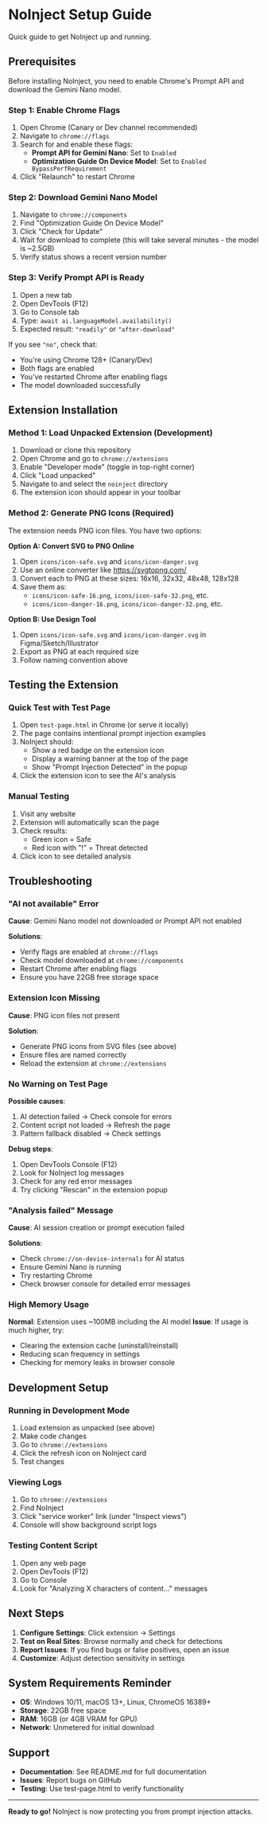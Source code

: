# NoInject Setup Guide

Quick guide to get NoInject up and running.

## Prerequisites

Before installing NoInject, you need to enable Chrome's Prompt API and download the Gemini Nano model.

### Step 1: Enable Chrome Flags

1. Open Chrome (Canary or Dev channel recommended)
2. Navigate to `chrome://flags`
3. Search for and enable these flags:
   - **Prompt API for Gemini Nano**: Set to `Enabled`
   - **Optimization Guide On Device Model**: Set to `Enabled BypassPerfRequirement`
4. Click "Relaunch" to restart Chrome

### Step 2: Download Gemini Nano Model

1. Navigate to `chrome://components`
2. Find "Optimization Guide On Device Model"
3. Click "Check for Update"
4. Wait for download to complete (this will take several minutes - the model is ~2.5GB)
5. Verify status shows a recent version number

### Step 3: Verify Prompt API is Ready

1. Open a new tab
2. Open DevTools (F12)
3. Go to Console tab
4. Type: `await ai.languageModel.availability()`
5. Expected result: `"readily"` or `"after-download"`

If you see `"no"`, check that:
- You're using Chrome 128+ (Canary/Dev)
- Both flags are enabled
- You've restarted Chrome after enabling flags
- The model downloaded successfully

## Extension Installation

### Method 1: Load Unpacked Extension (Development)

1. Download or clone this repository
2. Open Chrome and go to `chrome://extensions`
3. Enable "Developer mode" (toggle in top-right corner)
4. Click "Load unpacked"
5. Navigate to and select the `noinject` directory
6. The extension icon should appear in your toolbar

### Method 2: Generate PNG Icons (Required)

The extension needs PNG icon files. You have two options:

**Option A: Convert SVG to PNG Online**

1. Open `icons/icon-safe.svg` and `icons/icon-danger.svg`
2. Use an online converter like https://svgtopng.com/
3. Convert each to PNG at these sizes: 16x16, 32x32, 48x48, 128x128
4. Save them as:
   - `icons/icon-safe-16.png`, `icons/icon-safe-32.png`, etc.
   - `icons/icon-danger-16.png`, `icons/icon-danger-32.png`, etc.

**Option B: Use Design Tool**

1. Open `icons/icon-safe.svg` and `icons/icon-danger.svg` in Figma/Sketch/Illustrator
2. Export as PNG at each required size
3. Follow naming convention above

## Testing the Extension

### Quick Test with Test Page

1. Open `test-page.html` in Chrome (or serve it locally)
2. The page contains intentional prompt injection examples
3. NoInject should:
   - Show a red badge on the extension icon
   - Display a warning banner at the top of the page
   - Show "Prompt Injection Detected" in the popup
4. Click the extension icon to see the AI's analysis

### Manual Testing

1. Visit any website
2. Extension will automatically scan the page
3. Check results:
   - Green icon = Safe
   - Red icon with "!" = Threat detected
4. Click icon to see detailed analysis

## Troubleshooting

### "AI not available" Error

**Cause**: Gemini Nano model not downloaded or Prompt API not enabled

**Solutions**:
- Verify flags are enabled at `chrome://flags`
- Check model downloaded at `chrome://components`
- Restart Chrome after enabling flags
- Ensure you have 22GB free storage space

### Extension Icon Missing

**Cause**: PNG icon files not present

**Solution**:
- Generate PNG icons from SVG files (see above)
- Ensure files are named correctly
- Reload the extension at `chrome://extensions`

### No Warning on Test Page

**Possible causes**:
1. AI detection failed → Check console for errors
2. Content script not loaded → Refresh the page
3. Pattern fallback disabled → Check settings

**Debug steps**:
1. Open DevTools Console (F12)
2. Look for NoInject log messages
3. Check for any red error messages
4. Try clicking "Rescan" in the extension popup

### "Analysis failed" Message

**Cause**: AI session creation or prompt execution failed

**Solutions**:
- Check `chrome://on-device-internals` for AI status
- Ensure Gemini Nano is running
- Try restarting Chrome
- Check browser console for detailed error messages

### High Memory Usage

**Normal**: Extension uses ~100MB including the AI model
**Issue**: If usage is much higher, try:
- Clearing the extension cache (uninstall/reinstall)
- Reducing scan frequency in settings
- Checking for memory leaks in browser console

## Development Setup

### Running in Development Mode

1. Load extension as unpacked (see above)
2. Make code changes
3. Go to `chrome://extensions`
4. Click the refresh icon on NoInject card
5. Test changes

### Viewing Logs

1. Go to `chrome://extensions`
2. Find NoInject
3. Click "service worker" link (under "Inspect views")
4. Console will show background script logs

### Testing Content Script

1. Open any web page
2. Open DevTools (F12)
3. Go to Console
4. Look for "Analyzing X characters of content..." messages

## Next Steps

1. **Configure Settings**: Click extension → Settings
2. **Test on Real Sites**: Browse normally and check for detections
3. **Report Issues**: If you find bugs or false positives, open an issue
4. **Customize**: Adjust detection sensitivity in settings

## System Requirements Reminder

- **OS**: Windows 10/11, macOS 13+, Linux, ChromeOS 16389+
- **Storage**: 22GB free space
- **RAM**: 16GB (or 4GB VRAM for GPU)
- **Network**: Unmetered for initial download

## Support

- **Documentation**: See README.md for full documentation
- **Issues**: Report bugs on GitHub
- **Testing**: Use test-page.html to verify functionality

---

**Ready to go!** NoInject is now protecting you from prompt injection attacks.

